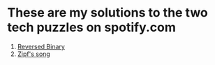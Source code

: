 <h1>These are my solutions to the two tech puzzles on spotify.com</h1>

<ol>
	<li><a href="https://www.spotify.com/jobs/tech/reversed-binary/">Reversed Binary</a></li>
	<li><a href="https://www.spotify.com/jobs/tech/zipfsong/">Zipf's song</a></li>
</ol>